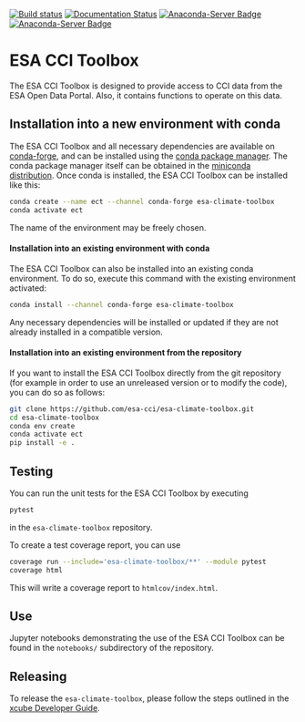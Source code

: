 [![Build status](https://ci.appveyor.com/api/projects/status/ofws8cu11xpw89tu?svg=true)](https://ci.appveyor.com/project/bcdev/esa-climate-toolbox)
[![Documentation Status](https://readthedocs.org/projects/esa-climate-toolbox/badge/?version=latest)](https://esa-climate-toolbox.readthedocs.io/en/latest/?badge=latest)
[![Anaconda-Server Badge](https://anaconda.org/conda-forge/esa-climate-toolbox/badges/version.svg)](https://anaconda.org/conda-forge/esa-climate-toolbox)
[![Anaconda-Server Badge](https://anaconda.org/conda-forge/esa-climate-toolbox/badges/license.svg
)](https://anaconda.org/conda-forge/esa-climate-toolbox)

# ESA CCI Toolbox

The ESA CCI Toolbox is designed to provide access to CCI data from the ESA 
Open Data Portal. 
Also, it contains functions to operate on this data.

## Installation into a new environment with conda

The ESA CCI Toolbox and all necessary dependencies are available
on [conda-forge](https://conda-forge.org/), and can be installed using the
[conda package manager](https://docs.conda.io/projects/conda/en/latest/).
The conda package manager itself can be obtained in the [miniconda
distribution](https://docs.conda.io/en/latest/miniconda.html). 
Once conda is installed, the ESA CCI Toolbox can be installed like this:

```bash
conda create --name ect --channel conda-forge esa-climate-toolbox
conda activate ect
```

The name of the environment may be freely chosen.

#### Installation into an existing environment with conda

The ESA CCI Toolbox can also be installed into an existing conda 
environment.
To do so, execute this command with the existing environment activated:

```bash
conda install --channel conda-forge esa-climate-toolbox
```

Any necessary dependencies will be installed or updated if they are not already 
installed in a compatible version.

#### Installation into an existing environment from the repository

If you want to install the ESA CCI Toolbox directly from the git repository 
(for example in order to use an unreleased version or to modify the code), 
you can do so as follows:

```bash
git clone https://github.com/esa-cci/esa-climate-toolbox.git
cd esa-climate-toolbox
conda env create
conda activate ect
pip install -e .
```

## Testing

You can run the unit tests for the ESA CCI Toolbox by executing

```bash
pytest
```

in the `esa-climate-toolbox` repository. 

To create a test coverage report, you can use

```bash
coverage run --include='esa-climate-toolbox/**' --module pytest
coverage html
```

This will write a coverage report to `htmlcov/index.html`.

## Use

Jupyter notebooks demonstrating the use of the ESA CCI Toolbox can be found
in the `notebooks/` subdirectory of the repository.

## Releasing

To release the `esa-climate-toolbox`, please follow the steps outlined in the 
[xcube Developer Guide](https://github.com/dcs4cop/xcube/blob/master/docs/source/devguide.md#release-process).

